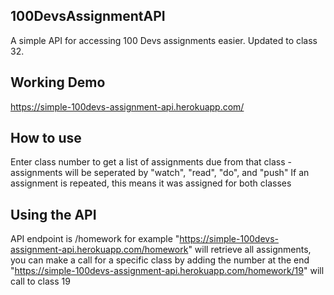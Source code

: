 ## 100DevsAssignmentAPI
 A simple API for accessing 100 Devs assignments easier. Updated to class 32.
 
## Working Demo
 https://simple-100devs-assignment-api.herokuapp.com/

## How to use
Enter class number to get a list of assignments due from that class - assignments will be seperated by "watch", "read", "do", and "push"
If an assignment is repeated, this means it was assigned for both classes

## Using the API
API endpoint is /homework for example "https://simple-100devs-assignment-api.herokuapp.com/homework" will retrieve all assignments, you can make a call for a specific class by adding the number at the end "https://simple-100devs-assignment-api.herokuapp.com/homework/19" will call to class 19
